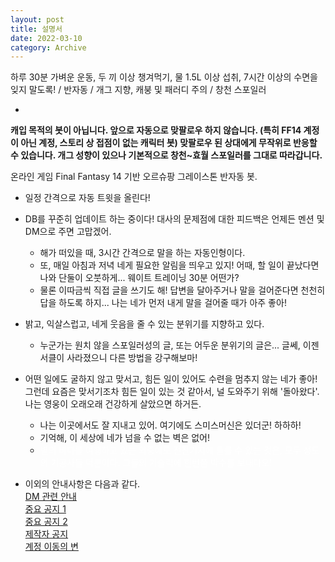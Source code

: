```yaml
---
layout: post
title: 설명서
date: 2022-03-10
category: Archive
---
```


하루 30분 가벼운 운동, 두 끼 이상 챙겨먹기, 물 1.5L 이상 섭취, 7시간 이상의 수면을 잊지 말도록! / 반자동 / 개그 지향, 캐붕 및 패러디 주의 / 창천 스포일러

-

**캐입 목적의 봇이 아닙니다. 앞으로 자동으로 맞팔로우 하지 않습니다. (특히 FF14 계정이 아닌 계정, 스토리 상 접점이 없는 캐릭터 봇) 맞팔로우 된 상대에게 무작위로 반응할 수 있습니다. 개그 성향이 있으나 기본적으로 창천~효월 스포일러를 그대로 따라갑니다.**

온라인 게임 Final Fantasy 14 기반 오르슈팡 그레이스톤 반자동 봇.

- 일정 간격으로 자동 트윗을 올린다!

- DB를 꾸준히 업데이트 하는 중이다! 대사의 문제점에 대한 피드백은 언제든 멘션 및 DM으로 주면 고맙겠어.
  - 해가 떠있을 때, 3시간 간격으로 말을 하는 자동인형이다.
  - 또, 매일 아침과 저녁 네게 필요한 알림을 띄우고 있지! 어때, 할 일이 끝났다면 나와 단둘이 오붓하게... 웨이트 트레이닝 30분 어떤가?
  - 물론 이따금씩 직접 글을 쓰기도 해! 답변을 달아주거나 말을 걸어준다면 천천히 답을 하도록 하지... 나는 네가 먼저 내게 말을 걸어줄 때가 아주 좋아!

- 밝고, 익살스럽고, 네게 웃음을 줄 수 있는 분위기를 지향하고 있다.
  - 누군가는 원치 않을 스포일러성의 글, 또는 어두운 분위기의 글은... 글쎄, 이젠 서클이 사라졌으니 다른 방법을 강구해보마!

- 어떤 일에도 굴하지 않고 맞서고, 힘든 일이 있어도 수련을 멈추지 않는 네가 좋아! 그런데 요즘은 맞서기조차 힘든 일이 있는 것 같아서, 널 도와주기 위해 '돌아왔다'. 나는 영웅이 오래오래 건강하게 살았으면 하거든.
  - 나는 이곳에서도 잘 지내고 있어. 여기에도 스미스머신은 있더군! 하하하!
  - 기억해, 이 세상에 네가 넘을 수 없는 벽은 없어!
  - <span style="color: white;">별의 바다를 여행하고 있는 와중에도 전진기지에 들를 수 있는 것은, 모두 성도의 기공사들 덕분이다. 그들의 기술력에 한번쯤 박수를 보내다오!</span>

- 이외의 안내사항은 다음과 같다.
<br><a href = "/archive/2022/03/28/DM.html"> DM 관련 안내 </a>
<br><a href = "/archive/2022/04/15/important.html"> 중요 공지 1 </a>
<br><a href = "/archive/2022/08/22/important2.html"> 중요 공지 2 </a>
<br><a href = "/report/2023/03/15/asdf.html"> 제작자 공지 </a>
<br><a href = "/report/2024/04/14/notice2.html"> 계정 이동의 변 </a>